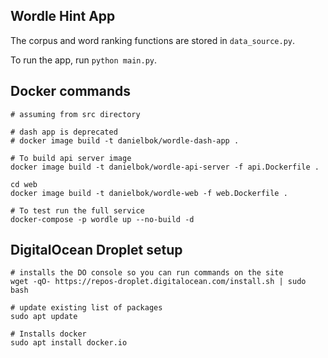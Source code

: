 Wordle Hint App
---------------

The corpus and word ranking functions are stored in `data_source.py`.

To run the app, run `python main.py`.

## Docker commands

```shell
# assuming from src directory

# dash app is deprecated
# docker image build -t danielbok/wordle-dash-app .

# To build api server image
docker image build -t danielbok/wordle-api-server -f api.Dockerfile .

cd web
docker image build -t danielbok/wordle-web -f web.Dockerfile .

# To test run the full service
docker-compose -p wordle up --no-build -d
```

## DigitalOcean Droplet setup

```shell
# installs the DO console so you can run commands on the site
wget -qO- https://repos-droplet.digitalocean.com/install.sh | sudo bash

# update existing list of packages
sudo apt update

# Installs docker
sudo apt install docker.io
```